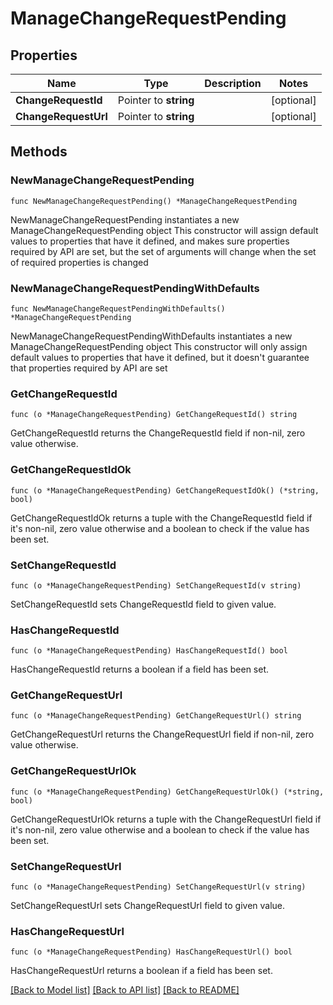 # ManageChangeRequestPending

## Properties

Name | Type | Description | Notes
------------ | ------------- | ------------- | -------------
**ChangeRequestId** | Pointer to **string** |  | [optional] 
**ChangeRequestUrl** | Pointer to **string** |  | [optional] 

## Methods

### NewManageChangeRequestPending

`func NewManageChangeRequestPending() *ManageChangeRequestPending`

NewManageChangeRequestPending instantiates a new ManageChangeRequestPending object
This constructor will assign default values to properties that have it defined,
and makes sure properties required by API are set, but the set of arguments
will change when the set of required properties is changed

### NewManageChangeRequestPendingWithDefaults

`func NewManageChangeRequestPendingWithDefaults() *ManageChangeRequestPending`

NewManageChangeRequestPendingWithDefaults instantiates a new ManageChangeRequestPending object
This constructor will only assign default values to properties that have it defined,
but it doesn't guarantee that properties required by API are set

### GetChangeRequestId

`func (o *ManageChangeRequestPending) GetChangeRequestId() string`

GetChangeRequestId returns the ChangeRequestId field if non-nil, zero value otherwise.

### GetChangeRequestIdOk

`func (o *ManageChangeRequestPending) GetChangeRequestIdOk() (*string, bool)`

GetChangeRequestIdOk returns a tuple with the ChangeRequestId field if it's non-nil, zero value otherwise
and a boolean to check if the value has been set.

### SetChangeRequestId

`func (o *ManageChangeRequestPending) SetChangeRequestId(v string)`

SetChangeRequestId sets ChangeRequestId field to given value.

### HasChangeRequestId

`func (o *ManageChangeRequestPending) HasChangeRequestId() bool`

HasChangeRequestId returns a boolean if a field has been set.

### GetChangeRequestUrl

`func (o *ManageChangeRequestPending) GetChangeRequestUrl() string`

GetChangeRequestUrl returns the ChangeRequestUrl field if non-nil, zero value otherwise.

### GetChangeRequestUrlOk

`func (o *ManageChangeRequestPending) GetChangeRequestUrlOk() (*string, bool)`

GetChangeRequestUrlOk returns a tuple with the ChangeRequestUrl field if it's non-nil, zero value otherwise
and a boolean to check if the value has been set.

### SetChangeRequestUrl

`func (o *ManageChangeRequestPending) SetChangeRequestUrl(v string)`

SetChangeRequestUrl sets ChangeRequestUrl field to given value.

### HasChangeRequestUrl

`func (o *ManageChangeRequestPending) HasChangeRequestUrl() bool`

HasChangeRequestUrl returns a boolean if a field has been set.


[[Back to Model list]](../README.md#documentation-for-models) [[Back to API list]](../README.md#documentation-for-api-endpoints) [[Back to README]](../README.md)


